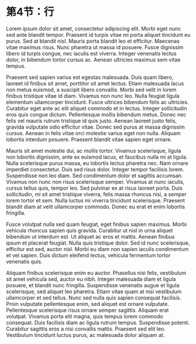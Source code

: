 # 第4节：行

Lorem ipsum dolor sit amet, consectetur adipiscing elit. Morbi eget nunc sed ante blandit tempor. Praesent id turpis vitae mi porta aliquet tincidunt eu purus. Sed at blandit nisl. Mauris porta blandit leo et efficitur. Maecenas vitae maximus risus. Nunc pharetra ut massa id posuere. Fusce dignissim libero id turpis congue, nec iaculis est viverra. Integer venenatis lectus dolor, in bibendum tortor cursus ac. Aenean ultricies maximus sem vitae tempus.

Praesent sed sapien varius est egestas malesuada. Duis quam libero, laoreet id finibus sit amet, porttitor sit amet lectus. Etiam malesuada lacus non metus euismod, a suscipit libero convallis. Morbi sed velit in lorem finibus tristique vitae id diam. Vivamus non nunc leo. Nulla feugiat ligula elementum ullamcorper tincidunt. Fusce ultrices bibendum felis ac ultricies. Curabitur eget ante ac elit aliquet commodo et in lectus. Integer sollicitudin eros quis congue dictum. Pellentesque mollis bibendum metus. Donec nec felis vel mauris rutrum tristique id quis justo. Aenean laoreet justo felis, gravida vulputate odio efficitur vitae. Donec sed purus at massa dignissim cursus. Aenean in felis vitae orci molestie varius eget non nulla. Aliquam lobortis interdum posuere. Praesent blandit vitae sapien eget ornare.

Mauris sit amet molestie dui, ac mollis tortor. Vivamus scelerisque, ligula non lobortis dignissim, ante ex euismod lacus, et faucibus nulla mi at ligula. Nulla scelerisque purus massa, eu lobortis lectus pharetra nec. Nam ornare imperdiet consectetur. Duis sed risus dolor. Integer tempor facilisis lorem. Suspendisse non leo diam. Sed condimentum dolor et sagittis accumsan. Vivamus non nunc non risus scelerisque semper. Vivamus at nunc iaculis, cursus tellus quis, tempor leo. Sed pulvinar ex at risus laoreet porta. Duis sollicitudin, mi sit amet tristique viverra, felis massa rhoncus nisi, a semper lorem tortor et sem. Nulla luctus mi viverra tincidunt scelerisque. Praesent blandit diam at velit ullamcorper commodo. Donec eu erat et enim lobortis fringilla.

Fusce volutpat nulla sed quam feugiat, eget finibus sapien maximus. Morbi vehicula rhoncus sapien quis gravida. Curabitur ut nisl in urna aliquet bibendum ut interdum est. Ut aliquet ac eros et mattis. Aenean finibus ipsum et placerat feugiat. Nulla quis tristique dolor. Sed id nunc scelerisque, efficitur est sed, auctor nisl. Morbi eu diam non sapien iaculis condimentum et vel sapien. Duis dictum eleifend lectus, vehicula fermentum tortor venenatis quis.

Aliquam finibus scelerisque enim eu auctor. Phasellus nisi felis, vestibulum sit amet vehicula sed, auctor eu nibh. Integer malesuada diam et ligula posuere, et blandit nunc fringilla. Suspendisse venenatis augue et ligula scelerisque, sed aliquet leo pharetra. Etiam vitae quam at nisi vestibulum ullamcorper et sed tellus. Nunc sed nulla quis sapien consequat facilisis. Proin vulputate pellentesque enim, sed aliquet est ornare vulputate. Pellentesque scelerisque risus ornare semper sagittis. Aliquam erat volutpat. Vivamus porta elit magna, quis tempus lorem commodo consequat. Duis facilisis diam ac ligula rutrum tempus. Suspendisse potenti. Curabitur sagittis eros a nisi convallis mattis. Praesent sed elit leo. Vestibulum tincidunt luctus purus, ac malesuada dolor aliquam at.
